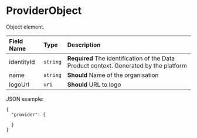 # ProviderObject

Object element.

| Field Name | Type | Description |
| :--- | :--- | :--- |
| identityId | `string` | **Required** The identification of the Data Product context. Generated by the platform |
| name | `string` | **Should** Name of the organisation |
| logoUrl | `uri` | **Should** URL to logo |

JSON example:

```text
{
  "provider": {

  }
}
```

